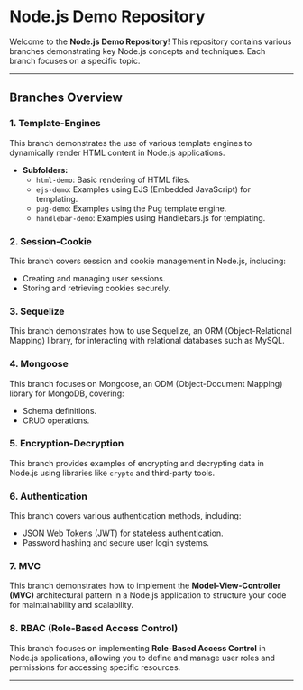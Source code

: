 # Node.js Demo Repository

Welcome to the **Node.js Demo Repository**! This repository contains various branches demonstrating key Node.js concepts and techniques. Each branch focuses on a specific topic.

---

## Branches Overview

### 1. **Template-Engines**
This branch demonstrates the use of various template engines to dynamically render HTML content in Node.js applications.

- **Subfolders:**
  - `html-demo`: Basic rendering of HTML files.
  - `ejs-demo`: Examples using EJS (Embedded JavaScript) for templating.
  - `pug-demo`: Examples using the Pug template engine.
  - `handlebar-demo`: Examples using Handlebars.js for templating.

### 2. **Session-Cookie**
This branch covers session and cookie management in Node.js, including:
- Creating and managing user sessions.
- Storing and retrieving cookies securely.

### 3. **Sequelize**
This branch demonstrates how to use Sequelize, an ORM (Object-Relational Mapping) library, for interacting with relational databases such as MySQL.

### 4. **Mongoose**
This branch focuses on Mongoose, an ODM (Object-Document Mapping) library for MongoDB, covering:
- Schema definitions.
- CRUD operations.

### 5. **Encryption-Decryption**
This branch provides examples of encrypting and decrypting data in Node.js using libraries like `crypto` and third-party tools.

### 6. **Authentication**
This branch covers various authentication methods, including:
- JSON Web Tokens (JWT) for stateless authentication.
- Password hashing and secure user login systems.

### 7. **MVC**
This branch demonstrates how to implement the **Model-View-Controller (MVC)** architectural pattern in a Node.js application to structure your code for maintainability and scalability.

### 8. **RBAC (Role-Based Access Control)**
This branch focuses on implementing **Role-Based Access Control** in Node.js applications, allowing you to define and manage user roles and permissions for accessing specific resources.

---
